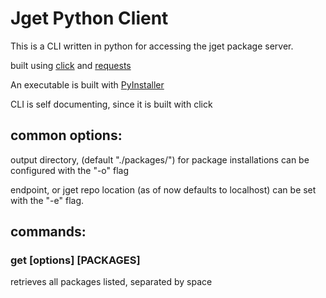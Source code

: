 # Jget Python Client

This is a CLI written in python for accessing the jget package server.

built using [click](https://pypi.org/project/click/) and [requests](https://pypi.org/project/requests/)

An executable is built with [PyInstaller](https://pyinstaller.org/)

CLI is self documenting, since it is built with click

## common options:

output directory, (default "./packages/") for package installations can be configured with the "-o" flag

endpoint, or jget repo location (as of now defaults to localhost) can be set with the "-e" flag.


## commands:
### get [options] [PACKAGES]
retrieves all packages listed, separated by space

